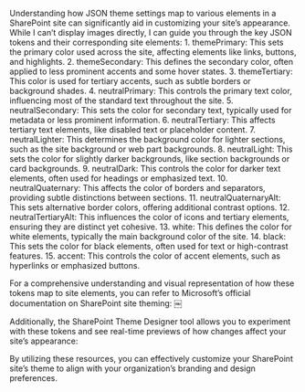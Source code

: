 Understanding how JSON theme settings map to various elements in a SharePoint site can significantly aid in customizing your site’s appearance. While I can’t display images directly, I can guide you through the key JSON tokens and their corresponding site elements:
	1.	themePrimary: This sets the primary color used across the site, affecting elements like links, buttons, and highlights.
	2.	themeSecondary: This defines the secondary color, often applied to less prominent accents and some hover states.
	3.	themeTertiary: This color is used for tertiary accents, such as subtle borders or background shades.
	4.	neutralPrimary: This controls the primary text color, influencing most of the standard text throughout the site.
	5.	neutralSecondary: This sets the color for secondary text, typically used for metadata or less prominent information.
	6.	neutralTertiary: This affects tertiary text elements, like disabled text or placeholder content.
	7.	neutralLighter: This determines the background color for lighter sections, such as the site background or web part backgrounds.
	8.	neutralLight: This sets the color for slightly darker backgrounds, like section backgrounds or card backgrounds.
	9.	neutralDark: This controls the color for darker text elements, often used for headings or emphasized text.
	10.	neutralQuaternary: This affects the color of borders and separators, providing subtle distinctions between sections.
	11.	neutralQuaternaryAlt: This sets alternative border colors, offering additional contrast options.
	12.	neutralTertiaryAlt: This influences the color of icons and tertiary elements, ensuring they are distinct yet cohesive.
	13.	white: This defines the color for white elements, typically the main background color of the site.
	14.	black: This sets the color for black elements, often used for text or high-contrast features.
	15.	accent: This controls the color of accent elements, such as hyperlinks or emphasized buttons.

For a comprehensive understanding and visual representation of how these tokens map to site elements, you can refer to Microsoft’s official documentation on SharePoint site theming: ￼

Additionally, the SharePoint Theme Designer tool allows you to experiment with these tokens and see real-time previews of how changes affect your site’s appearance:

By utilizing these resources, you can effectively customize your SharePoint site’s theme to align with your organization’s branding and design preferences.
